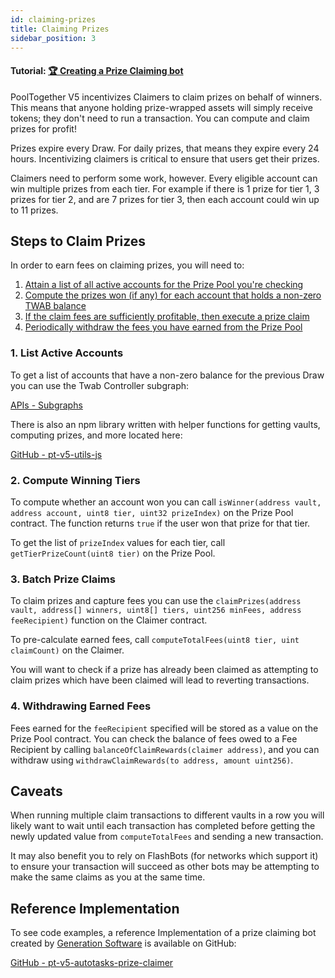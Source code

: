 ```yaml
---
id: claiming-prizes
title: Claiming Prizes
sidebar_position: 3
---
```


#### **Tutorial:** [🏆 Creating a Prize Claiming bot](https://mirror.xyz/chuckbergeron-g9.eth/xPSEh1pfjV2IT1yswcsjN2gBBrVf548V8q9W23xxA8U)

PoolTogether V5 incentivizes Claimers to claim prizes on behalf of winners. This means that anyone holding prize-wrapped assets will simply receive tokens; they don't need to run a transaction. You can compute and claim prizes for profit!

Prizes expire every Draw. For daily prizes, that means they expire every 24 hours. Incentivizing claimers is critical to ensure that users get their prizes.

Claimers need to perform some work, however. Every eligible account can win multiple prizes from each tier. For example if there is 1 prize for tier 1, 3 prizes for tier 2, and are 7 prizes for tier 3, then each account could win up to 11 prizes.

## Steps to Claim Prizes

In order to earn fees on claiming prizes, you will need to:

1. [Attain a list of all active accounts for the Prize Pool you're checking](#1-list-active-accounts)
2. [Compute the prizes won (if any) for each account that holds a non-zero TWAB balance](#2-compute-winning-tiers)
3. [If the claim fees are sufficiently profitable, then execute a prize claim](#3-batch-prize-claims)
4. [Periodically withdraw the fees you have earned from the Prize Pool](#4-withdrawing-earned-fees)

### 1. List Active Accounts

To get a list of accounts that have a non-zero balance for the previous Draw you can use the Twab Controller subgraph:

[APIs - Subgraphs](../api/subgraphs/index.md)

There is also an npm library written with helper functions for getting vaults, computing prizes, and more located here: 

[GitHub - pt-v5-utils-js](https://github.com/GenerationSoftware/pt-v5-utils-js#user-content--get-subgraph-vaults)

### 2. Compute Winning Tiers

To compute whether an account won you can call `isWinner(address vault, address account, uint8 tier, uint32 prizeIndex)` on the Prize Pool contract. The function returns `true` if the user won that prize for that tier.

To get the list of `prizeIndex` values for each tier, call `getTierPrizeCount(uint8 tier)` on the Prize Pool.

### 3. Batch Prize Claims

To claim prizes and capture fees you can use the `claimPrizes(address vault, address[] winners, uint8[] tiers, uint256 minFees, address feeRecipient)` function on the Claimer contract.

To pre-calculate earned fees, call `computeTotalFees(uint8 tier, uint claimCount)` on the Claimer. 

You will want to check if a prize has already been claimed as attempting to claim prizes which have been claimed will lead to reverting transactions.

### 4. Withdrawing Earned Fees

Fees earned for the `feeRecipient` specified will be stored as a value on the Prize Pool contract. You can check the balance of fees owed to a Fee Recipient by calling `balanceOfClaimRewards(claimer address)`, and you can withdraw using `withdrawClaimRewards(to address, amount uint256)`.

##  Caveats

When running multiple claim transactions to different vaults in a row you will likely want to wait until each transaction has completed before getting the newly updated value from `computeTotalFees` and sending a new transaction.

It may also benefit you to rely on FlashBots (for networks which support it) to ensure your transaction will succeed as other bots may be attempting to make the same claims as you at the same time.

## Reference Implementation

To see code examples, a reference Implementation of a prize claiming bot created by [Generation Software](https://www.g9software.xyz/) is available on GitHub:

[GitHub - pt-v5-autotasks-prize-claimer](https://github.com/GenerationSoftware/pt-v5-autotasks-monorepo/tree/main/packages/prize-claimer)